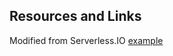 

## Resources and Links

Modified from Serverless.IO [example](https://github.com/serverless/examples/tree/v3/aws-golang-simple-http-endpoint)